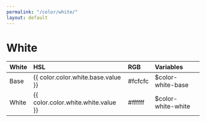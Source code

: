 ```yaml
---
permalink: "/color/white/"
layout: default
---
```


# White

| White | HSL | RGB | Variables |
| :--- | :--- | :--- | :--- |
| <span class="row-title background-white-base color-black-base elevation-x-small">Base</span> | {{ color.color.white.base.value }} | #fcfcfc | $color-white-base |
| <span class="row-title background-white-black color-black-base elevation-x-small">White</span> | {{ color.color.white.white.value }} | #ffffff | $color-white-white |
